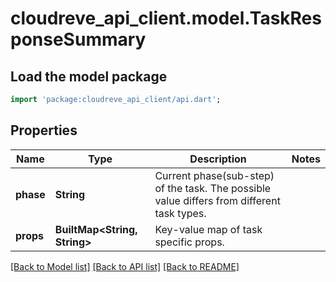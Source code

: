 # cloudreve_api_client.model.TaskResponseSummary

## Load the model package
```dart
import 'package:cloudreve_api_client/api.dart';
```

## Properties
Name | Type | Description | Notes
------------ | ------------- | ------------- | -------------
**phase** | **String** | Current phase(sub-step) of the task. The possible value differs from different task types. | 
**props** | **BuiltMap&lt;String, String&gt;** | Key-value map of task specific props. | 

[[Back to Model list]](../README.md#documentation-for-models) [[Back to API list]](../README.md#documentation-for-api-endpoints) [[Back to README]](../README.md)


